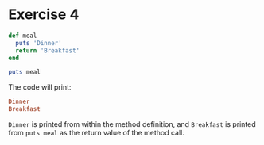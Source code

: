 # Exercise 4

```ruby
def meal
  puts 'Dinner'
  return 'Breakfast'
end

puts meal
```

The code will print:

```ruby
Dinner
Breakfast
```

`Dinner` is printed from within the method definition, and `Breakfast` is printed from `puts meal` as the return value of the method call.
